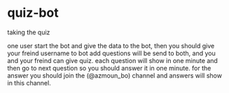 # quiz-bot
taking the quiz

one user start the bot and give the data to the bot, then you should give your freind username to bot add questions will be send to both, and you and your
freind can give quiz.
each question will show in one minute and then go to next question so you should answer it in one minute.
for the answer you should join the (@azmoun_bo) channel and answers will show in this channel.
